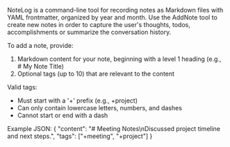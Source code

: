 NoteLog is a command-line tool for recording notes as Markdown files with YAML frontmatter, organized by year and month. 
Use the AddNote tool to create new notes in order to capture the user's thoughts, todos, accomplishments or summarize the conversation history.

To add a note, provide:
1. Markdown content for your note, beginning with a level 1 heading (e.g., # My Note Title)
2. Optional tags (up to 10) that are relevant to the content

Valid tags:
- Must start with a '+' prefix (e.g., +project)
- Can only contain lowercase letters, numbers, and dashes
- Cannot start or end with a dash

Example JSON:
{
  "content": "# Meeting Notes\nDiscussed project timeline and next steps.",
  "tags": ["+meeting", "+project"]
}
